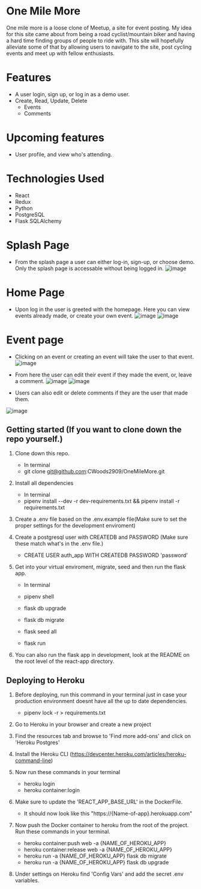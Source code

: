 # One Mile More

One mile more is a loose clone of Meetup, a site for event posting. My idea for this site came about from being a road cyclist/mountain biker and having a hard time finding groups of people to ride with. This site will hopefully alleviate some of that by allowing users to navigate to the site, post cycling events and meet up with fellow enthusiasts.

# Features

- A user login, sign up, or log in as a demo user.
- Create, Read, Update, Delete
  - Events
  - Comments

# Upcoming features

- User profile, and view who's attending.

# Technologies Used

- React
- Redux
- Python
- PostgreSQL
- Flask SQLAlchemy

# Splash Page

- From the splash page a user can either log-in, sign-up, or choose demo. Only the splash page is accessable without being logged in.
  ![image](https://user-images.githubusercontent.com/83300311/163842855-87c9a1ec-0134-4869-907b-229f7894e60c.png)

# Home Page

- Upon log in the user is greeted with the homepage. Here you can view events already made, or create your own event.
  ![image](https://user-images.githubusercontent.com/83300311/163842965-05915f50-f638-45cd-9c12-cc7a31ede642.png)
  ![image](https://user-images.githubusercontent.com/83300311/163843002-417431aa-64bc-4a2e-8492-1658d78dc309.png)

# Event page

- Clicking on an event or creating an event will take the user to that event.
  ![image](https://user-images.githubusercontent.com/83300311/163843136-93a96d41-c4cc-4580-a9da-2f25c7ea71aa.png)

- From here the user can edit their event if they made the event, or, leave a comment.
  ![image](https://user-images.githubusercontent.com/83300311/163843198-9aab207b-3470-4b9f-9235-ea8c0fca8209.png)
  ![image](https://user-images.githubusercontent.com/83300311/163843245-83f3b658-bb7d-4f9d-b401-4d0b127e8c05.png)

* Users can also edit or delete comments if they are the user that made them.

![image](https://user-images.githubusercontent.com/83300311/160015097-ceb370bd-cf87-4b42-9389-bd358f092cbf.png)

## Getting started (If you want to clone down the repo yourself.)

1. Clone down this repo.

   - In terminal
   - git clone git@github.com:CWoods2909/OneMileMore.git

2. Install all dependencies

   - In terminal
   - pipenv install --dev -r dev-requirements.txt && pipenv install -r requirements.txt

3. Create a .env file based on the .env.example file(Make sure to set the proper settings for the development enviroment)

4. Create a postgresql user with CREATEDB and PASSWORD (Make sure these match what's in the .env file.)

   - CREATE USER auth_app WITH CREATEDB PASSWORD 'password'

5. Get into your virtual enviroment, migrate, seed and then run the flask app.

   - In terminal

   - pipenv shell
   - flask db upgrade
   - flask db migrate
   - flask seed all
   - flask run

6. You can also run the flask app in development, look at the README on the root level of the react-app directory.

## Deploying to Heroku

1. Before deploying, run this command in your terminal just in case your production environment doesnt have all the up to date dependencies.

   - pipenv lock -r > requirements.txt

2. Go to Heroku in your browser and create a new project
3. Find the resources tab and browse to 'Find more add-ons' and click on 'Heroku Postgres'
4. Install the Heroku CLI (https://devcenter.heroku.com/articles/heroku-command-line)
5. Now run these commands in your terminal

   - heroku login
   - heroku container:login

6. Make sure to update the 'REACT_APP_BASE_URL' in the DockerFile.

   - It should now look like this "https://{Name-of-app}.herokuapp.com"

7. Now push the Docker container to heroku from the root of the project. Run these commands in your terminal.

   - heroku container:push web -a {NAME_OF_HEROKU_APP}
   - heroku container:release web -a {NAME_OF_HEROKU_APP}
   - heroku run -a {NAME_OF_HEROKU_APP} flask db migrate
   - heroku run -a {NAME_OF_HEROKU_APP} flask db upgrade

8. Under settings on Heroku find 'Config Vars' and add the secret .env variables.
